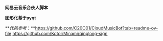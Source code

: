 **网易云音乐合伙人脚本**

**图形化基于pyqt**

***代码参考*：**https://github.com/C20C01/CloudMusicBot?tab=readme-ov-file
         	  https://github.com/KotoriMinami/qinglong-sign

